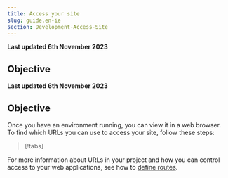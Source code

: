 ```yaml
---
title: Access your site
slug: guide.en-ie
section: Development-Access-Site
---
```


**Last updated 6th November 2023**



## Objective  

**Last updated 6th November 2023**



## Objective  

Once you have an environment running, you can view it in a web browser. 
To find which URLs you can use to access your site, follow these steps:

> [!tabs]      

For more information about URLs in your project and how you can control access to your web applications, 
see how to [define routes](../define-routes/).


